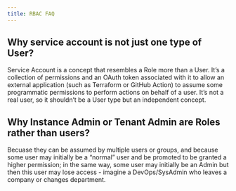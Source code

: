 ```yaml
---
title: RBAC FAQ
---
```


## Why service account is not just one type of User?

Service Account is a concept that resembles a Role more than a User. It’s a collection of permissions and an OAuth token associated with it to allow an external application (such as Terraform or GitHub Action) to assume some programmatic permissions to perform actions on behalf of a user. It’s not a real user, so it shouldn’t be a User type but an independent concept.

## Why Instance Admin or Tenant Admin are Roles rather than users?

Becuase they can be assumed by multiple users or groups, and because some user may initially be a “normal” user and be promoted to be granted a higher permission; in the same way, some user may initially be an Admin but then this user may lose access - imagine a DevOps/SysAdmin who leaves a company or changes department.


